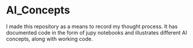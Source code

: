 # AI_Concepts
I made this repository as a means to record my thought process. It has documented code in the form of jupy notebooks and illustrates different AI concepts, along with working code.

